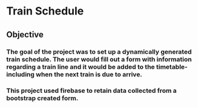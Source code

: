 # Train Schedule
######
## Objective
### The goal of the project was to set up a dynamically generated train schedule.  The user would fill out a form with information regarding a train line and it would be added to the timetable- including when the next train is due to arrive.
### This project used firebase to retain data collected from a bootstrap created form.